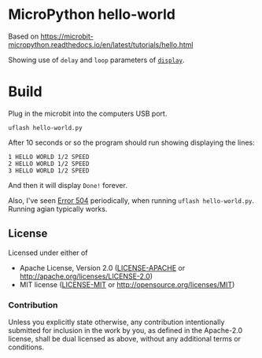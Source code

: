 # MicroPython hello-world

Based on https://microbit-micropython.readthedocs.io/en/latest/tutorials/hello.html

Showing use of `delay` and `loop` parameters of
[`display`](https://microbit-micropython.readthedocs.io/en/latest/display.html).

# Build

Plug in the microbit into the computers USB port.

```
uflash hello-world.py
```

After 10 seconds or so the program should run
showing displaying the lines:
```
1 HELLO WORLD 1/2 SPEED
2 HELLO WORLD 1/2 SPEED
3 HELLO WORLD 1/2 SPEED
```
And then it will display `Done!` forever.

Also, I've seen
[Error 504](https://support.microbit.org/support/solutions/articles/19000016969-micro-bit-error-codes)
periodically, when running `uflash hello-world.py`. Running agian
typically works.

## License

Licensed under either of

- Apache License, Version 2.0 ([LICENSE-APACHE](LICENSE-APACHE) or http://apache.org/licenses/LICENSE-2.0)
- MIT license ([LICENSE-MIT](LICENSE-MIT) or http://opensource.org/licenses/MIT)

### Contribution

Unless you explicitly state otherwise, any contribution intentionally submitted
for inclusion in the work by you, as defined in the Apache-2.0 license, shall
be dual licensed as above, without any additional terms or conditions.

